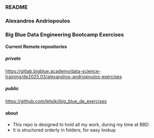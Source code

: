 ### README

### Alexandros Andriopoulos  
### Big Blue Data Engineering Bootcamp Exercises

#### Current Remote repositories
##### private
https://gitlab.bigblue.academy/data-science-training/de2025.03/alexandros-andriopoulos-exercises
##### public
https://github.com/letsiki/big_blue_de_exercises
#### about
- This repo is designed to hold all my work, during my time at BBD
- It is structured orderly in folders, for easy lookup


